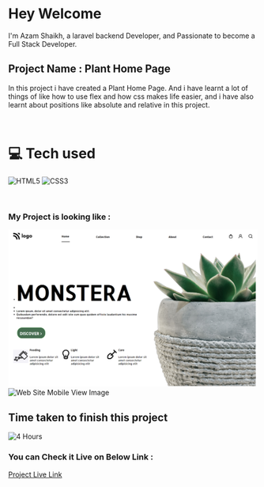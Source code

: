 # Hey Welcome 

I'm Azam Shaikh, a laravel backend Developer, and Passionate to become a Full Stack Developer.

## Project Name : **Plant Home Page**

In this project i have created a Plant Home Page. And i have learnt a lot of things of like how to use flex and how css makes life easier, and i have also learnt about positions like absolute and relative in this project.

</br>

# 💻 Tech used
![HTML5](https://img.shields.io/badge/html5-%23E34F26.svg?style=for-the-badge&logo=html5&logoColor=white) ![CSS3](https://img.shields.io/badge/css3-%231572B6.svg?style=for-the-badge&logo=css3&logoColor=white)

</br>

### My Project is looking like :

![Web Site Image](./screenshot/plant-home-page.png)
![Web Site Mobile View Image](./screenshot/product-home-page-mobile.png)

## Time taken to finish this project

![4 Hours](https://img.shields.io/badge/-4%20Hours-orange)

### You can Check it Live on Below Link :

[Project Live Link](https://azam-plant-home-page.netlify.app/)
